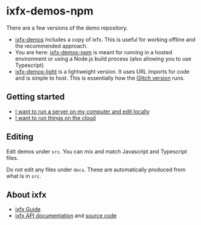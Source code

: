 # ixfx-demos-npm

There are a few versions of the demo repository.

* [ixfx-demos](https://github.com/clinth/ixfx-demos) includes a copy of ixfx. This is useful for working offline and the recommended approach.
* You are here: [ixfx-demos-npm](https://github.com/clinth/ixfx-demos-npm) is meant for running in a hosted environment or using a Node.js build process (also allowing you to use Typescript)
* [ixfx-demos-light](https://github.com/clinth/ixfx-demos-light) is a lightweight version. It uses URL imports for code and is simple to host. This is essentially how the [Glitch version](https://glitch.com/edit/#!/ixfx-demos) runs.

## Getting started

* [I want to run a server on my computer and edit locally](./local-machine.md)
* [I want to run things on the cloud](./remote-machine.md)

## Editing

Edit demos under `src`. You can mix and match Javascript and Typescript files.

Do not edit any files under `docs`. These are automatically produced from what is in `src`.

## About ixfx

* [ixfx Guide](https://clinth.github.io/ixfx-docs/)
* [ixfx API documentation](https://clinth.github.io/ixfx/) and [source code](https://github.com/clinth/ixfx)